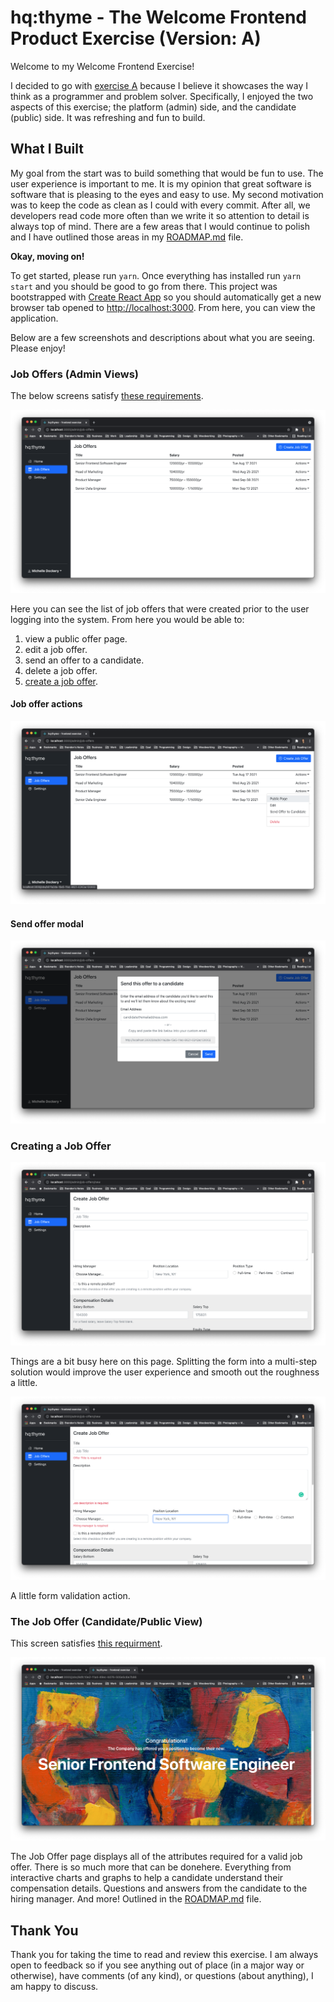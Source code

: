 # hq:thyme - The Welcome Frontend Product Exercise (Version: A)

Welcome to my Welcome Frontend Exercise!

I decided to go with [exercise A](https://github.com/pineapplehq/hiring-exercises/blob/master/frontend/instructions.md#exercise-a-creating-an-offer) because I believe it showcases the way I think as a programmer and problem solver. Specifically, I enjoyed the two aspects of this exercise; the platform (admin) side, and the candidate (public) side. It was refreshing and fun to build.

## What I Built

My goal from the start was to build something that would be fun to use. The user experience is important to me. It is my opinion that great software is software that is pleasing to the eyes and easy to use. My second motivation was to keep the code as clean as I could with every commit. After all, we developers read code more often than we write it so attention to detail is always top of mind. There are a few areas that I would continue to polish and I have outlined those areas in my [ROADMAP.md](https://github.com/brandonshowers/hq-thyme/blob/main/ROADMAP.md) file.

**Okay, moving on!**

To get started, please run `yarn`. Once everything has installed run `yarn start` and you should be good to go from there. This project was bootstrapped with [Create React App](https://github.com/facebook/create-react-app) so you should automatically get a new browser tab opened to [http://localhost:3000](http://localhost:3000). From here, you can view the application.

Below are a few screenshots and descriptions about what you are seeing. Please enjoy!

### Job Offers (Admin Views)

The below screens satisfy [these requirements](https://github.com/pineapplehq/hiring-exercises/blob/master/frontend/instructions.md#as-a-hiring-manager-i-want-to).

[![Job Offers Index Page](https://github.com/brandonshowers/hq-thyme/blob/main/resources/hqthyme-job-offers-index.png "Job Offers Index Page")](http://localhost:3000/admin/job-offers)

Here you can see the list of job offers that were created prior to the user logging into the system. From here you would be able to:

1. view a public offer page.
2. edit a job offer.
3. send an offer to a candidate.
4. delete a job offer.
5. [create a job offer](http://localhost:3000/admin/job-offers/new).

#### Job offer actions

![Job Offer Actions](https://github.com/brandonshowers/hq-thyme/blob/main/resources/hqthyme-job-offers-index-actions.png "Job Offer Actions")

#### Send offer modal

![Job Offer Send to Candidate](https://github.com/brandonshowers/hq-thyme/blob/main/resources/hqthyme-job-offers-send-to-candidate.png "Job Offer Send to Candidate")

### Creating a Job Offer

[![Creating a Job Offer](https://github.com/brandonshowers/hq-thyme/blob/main/resources/hqthyme-create-job-offer.png "Creating a Job Offer")](http://localhost:3000/admin/job-offers/new)

Things are a bit busy here on this page. Splitting the form into a multi-step solution would improve the user experience and smooth out the roughness a little.

![Job Offer Form Validation](https://github.com/brandonshowers/hq-thyme/blob/main/resources/hqthyme-create-job-offer-form-validations.png "Job Offer Form Validation")

A little form validation action.

### The Job Offer (Candidate/Public View)

This screen satisfies [this requirment](https://github.com/pineapplehq/hiring-exercises/blob/master/frontend/instructions.md#as-an-employee-receiving-an-offer-i-want-to).

[![The Job Offer](https://github.com/brandonshowers/hq-thyme/blob/main/resources/hqthyme-job-offer-landing.png "The Job Offer")](http://localhost:3000/jobs/9dfc10e2-11a4-49ec-b076-505e5c6e7b86)

The Job Offer page displays all of the attributes required for a valid job offer. There is so much more that can be donehere. Everything from interactive charts and graphs to help a candidate understand their compensation details. Questions and answers from the candidate to the hiring manager. And more! Outlined in the [ROADMAP.md](https://github.com/brandonshowers/hq-thyme/blob/main/ROADMAP.md) file.

## Thank You

Thank you for taking the time to read and review this exercise. I am always open to feedback so if you see anything out of place (in a major way or otherwise), have comments (of any kind), or questions (about anything), I am happy to discuss.
